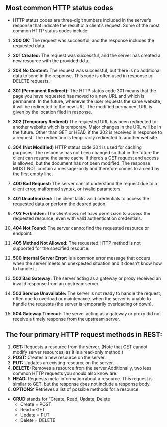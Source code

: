 ## Most common HTTP status codes

- HTTP status codes are three-digit numbers included in the server’s response that indicate the result of a client’s request. Some of the most common HTTP status codes include:

1. **200 OK:** The request was successful, and the response includes the requested data.

2. **201 Created:** The request was successful, and the server has created a new resource with the provided data.

3. **204 No Content:** The request was successful, but there is no additional data to send in the response. This code is often used in response to DELETE requests.

4. **301 (Permanent Redirect):** The HTTP status code 301 means that the page you have requested has moved to a new URL and which is permanent. In the future, whenever the user requests the same website, it will be redirected to the new URL. The modified permanent URL is given by the location filed in response.
 
5. **302 (Temporary Redirect)** The requested URL has been redirected to another website which is temporary. Major changes in the URL will be in the future. Other than GET or HEAD, if the 302 is received in response to a request. The redirection is temporarily redirected to another website.

6. **304 (Not Modified)** HTTP status code 304 is used for caching purposes. The response has not been changed so that in the future the client can resume the same cache. If there’s a GET request and access is allowed, but the document has not been modified. The response MUST NOT contain a message-body and therefore comes to an end by the first empty line. 

7. **400 Bad Request:** The server cannot understand the request due to a client error, malformed syntax, or invalid parameters.

8. **401 Unauthorized:** The client lacks valid credentials to access the requested data or perform the desired action.

9. **403 Forbidden:** The client does not have permission to access the requested resource, even with valid authentication credentials.

10. **404 Not Found:** The server cannot find the requested resource or endpoint.

11. **405 Method Not Allowed:** The requested HTTP method is not supported for the specified resource.

12. **500 Internal Server Error:** is a common error message that occurs when the server meets an unexpected situation and it doesn’t know how to handle it.

13. **502 Bad Gateway:** The server acting as a gateway or proxy received an invalid response from an upstream server. 

14. **503 Service Unavailable:** The server is not ready to handle the request, often due to overload or maintenance. when the server is unable to handle the requests (the server is temporarily overloading or down).

15. **504 Gateway Timeout:** The server acting as a gateway or proxy did not receive a timely response from the upstream server.

## The four primary HTTP request methods in REST:

1. **GET:** Requests a resource from the server. (Note that GET cannot modify server resources, as it is a read-only method.)
2. **POST:** Creates a new resource on the server.
3. **PUT:** Updates an existing resource on the server.
4. **DELETE:** Removes a resource from the server.Additionally, two less common HTTP requests you should also know are:
5. **HEAD:** Requests meta-information about a resource. This request is similar to GET, but the response does not include a response body.
6. **OPTIONS:** Retrieves a list of possible methods for a resource.
- **CRUD** stands for “Create, Read, Update, Delete
  - Create = POST
  - Read = GET
  - Update = PUT
  - Delete = DELETE
